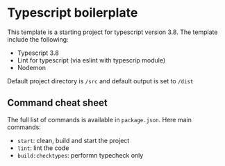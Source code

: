 # Typescript boilerplate

This template is a starting project for typescript version 3.8. The template include the following:

- Typescript 3.8
- Lint for typescript (via eslint with typescrip module)
- Nodemon

Default project directory is `/src` and default output is set to `/dist`

## Command cheat sheet

The full list of commands is available in `package.json`. Here main commands:

- `start`: clean, build and start the project
- `lint`: lint the code
- `build:checktypes`: performn typecheck only

